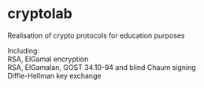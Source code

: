 # cryptolab
Realisation of crypto protocols for education purposes

Including:\
RSA, ElGamal encryption\
RSA, ElGamalan, GOST 34.10-94 and blind Chaum signing\
Diffie-Hellman key exchange

